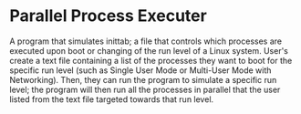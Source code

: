 # Parallel Process Executer
A program that simulates inittab; a file that controls which processes are executed upon boot or changing of the run level of a Linux system. User's create a text file containing a list of the processes they want to boot for the specific run level (such as Single User Mode or Multi-User Mode with Networking). Then, they can run the program to simulate a specific run level; the program will then run all the processes in parallel that the user listed from the text file targeted towards that run level.
